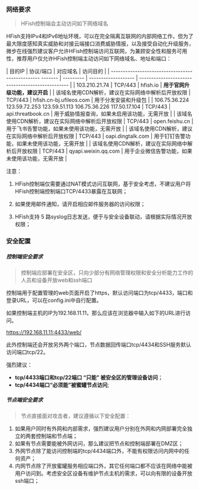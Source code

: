 ### 网络要求

> HFish控制端会主动访问如下网络域名

HFish支持IPv4和IPv6地址环境，可以在完全隔离互联网的内部网络工作，但为了最大限度感知真实威胁和对接云端接口消费威胁情报，以及接受自动化升级服务，微步在线强烈建议客户允许HFish控制端访问互联网，为兼顾安全性和服务可用性，推荐用户仅允许HFish控制端主动访问如下网络域名、地址和端口：

| 目的IP                                                   | 协议/端口 | 对应域名            | 访问目的                                         |
| ------------------------------------------------ ------- | --------- | ------------------- | ------------------------------------------------ |
| 103.210.21.74                                            | TCP/443   | hfish.io            | **用于官网升级功能，建议开启**                       |
| 该域名使用CDN解析，建议在实际网络中解析后开放权限        | TCP/443   | hfish.cn-bj.ufileos.com   | 用于分发安装和升级包                          |
| 106.75.36.224  123.59.72.253  123.59.51.113  106.75.36.226  117.50.17.104 | TCP/443   | api.threatbook.cn   | 用于威胁情报查询，如果未启用该功能，无需开放     |
| 该域名使用CDN解析，建议在实际网络中解析后开放权限        | TCP/443   | open.feishu.cn      | 用于飞书告警功能，如果未使用该功能，无需开放     |
| 该域名使用CDN解析，建议在实际网络中解析后开放权限        | TCP/443   | oapi.dingtalk.com   | 用于钉钉告警功能，如果未使用该功能，无需开放     |
| 该域名使用CDN解析，建议在实际网络中解析后开放权限        | TCP/443   | qyapi.weixin.qq.com | 用于企业微信告警功能，如果未使用该功能，无需开放 |

 

注意：

1. HFish控制端仅需要通过NAT模式访问互联网，基于安全考虑，不建议用户将HFish控制端控制端口TCP/4433暴露在互联网；

2. 如果使用邮件通知，请开启相应邮件服务器的访问权限；

3. HFish支持 5 路syslog日志发送，便于与安全设备联动，请根据实际情况开放权限；



### 安全配置

##### 控制端安全要求

> 控制端应部署在安全区，只向少部分有网络管理权限和安全分析能力工作的人员和设备开放web和ssh端口

控制端用于配置管理的web页面开启了https，默认访问端口为tcp/4433，端口和登录URL，可以在config.ini中自行配置。

如果控制端主机的IP为192.168.11.11，那么应该在浏览器中输入如下的URL进行访问。

https://192.168.11.11:4433/web/


此外控制端还会开放另外两个端口，节点数据回传端口tcp/4434和SSH服务默认访问端口tcp/22。

强烈建议：

- **tcp/4433端口和tcp/22端口 “只能” 被安全区的管理设备访问**；
- **tcp/4434端口“必须能”被蜜罐节点访问**;



##### 节点端安全要求

> 节点直接面对攻击者，建议遵循以下安全配置：

1. 如果用户同时有外网和内部需求，强烈建议用户分别在外网和内网部署完全独立的两套控制端和节点端；
2. 如果有节点需要能被外网访问，那么建议把节点和控制端部署在DMZ区；
3. 外网节点除了能访问控制端的tcp/4434端口外，不能有权限访问内网中的任何资产；
4. 内网节点除了开放蜜罐服务相应端口外，其它任何端口都不应该在网络中能被用户访问到。考虑安全区设备有维护节点主机的需求，可以向有限的设备开放ssh端口；

